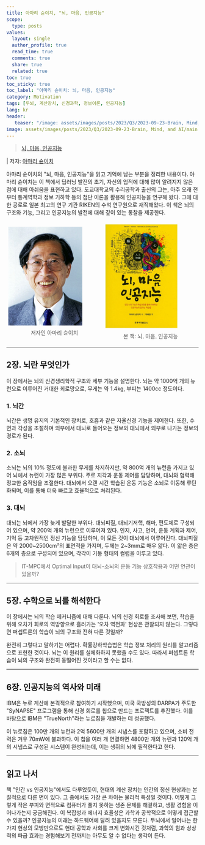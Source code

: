 ```yaml
---
title: 아마리 슌이치, "뇌, 마음, 인공지능"
scope:
  type: posts
values:
  layout: single
  author_profile: true
  read_time: true
  comments: true
  share: true
  related: true
toc: true
toc_sticky: true
toc_label: "아마리 슌이치: 뇌, 마음, 인공지능"
category: Motivation
tags: [두뇌, 계산장치, 신경과학, 정보이론, 인공지능]
lang: kr
header:
   teaser: "/image: assets/images/posts/2023/Q3/2023-09-23-Brain, Mind, and AI/main.jpg"
image: assets/images/posts/2023/Q3/2023-09-23-Brain, Mind, and AI/main.jpg
---
```


<style>
   .container {
      display: flex;
      justify-content: center;
      align-items: center;
      flex-wrap: wrap;
   }

   .image-wrapper {
      width: 48%;
      margin: 1%;
      box-sizing: border-box;
      text-align: center;
   }

   .image-wrapper img {
      width: 100%;
      height: auto;
      display: block;
   }

   .image-wrapper figcaption {
      font-family: Arial, sans-serif;
      font-size: 14px;
      color: #555;
      margin-top: 8px;
   }

   @media (max-width: 768px) {
      .image-wrapper {
            width: 100%;
      }
   }
</style>

> [뇌, 마음, 인공지능](https://product.kyobobook.co.kr/detail/S000001732224)

| 저자: [아마리 슌이치](https://en.wikipedia.org/wiki/Shun%27ichi_Amari)

아마리 슌이치의 "뇌, 마음, 인공지능"을 읽고 기억에 남는 부분을 정리한 내용이다. 아마리 슌이치는 이 책에서 딥러닝 발전의 초기, 자신의 업적에 대해 많이 알려지지 않은 점에 대해 아쉬움을 표현하고 있다. 도쿄대학교의 수리공학과 출신의 그는, 아주 오래 전부터 통계역학과 정보 기하학 등의 첨단 이론을 활용해 인공지능을 연구해 왔다. 그에 대한 공로로 일본 최고의 연구 기관 RIKEN의 수석 연구원으로 재직해왔다. 이 책은 뇌의 구조와 기능, 그리고 인공지능의 발전에 대해 깊이 있는 통찰을 제공한다.

<body>
    <div class="container">
        <figure class="image-wrapper">
            <img src="/assets/images/posts/2023/Q3/2023-09-23-Brain, Mind, and AI/author.jpg" style="width: 80%; height: auto;">
            <figcaption>저자인 아마리 슌이치</figcaption>
        </figure>
        <figure class="image-wrapper">
            <img src="/assets/images/posts/2023/Q3/2023-09-23-Brain, Mind, and AI/main.jpg" style="width: 80%; height: auto;">
            <figcaption>본 책: 뇌, 마음, 인공지능</figcaption>
        </figure>
    </div>
</body>

---

## 2장. 뇌란 무엇인가

이 장에서는 뇌의 신경생리학적 구조와 세부 기능을 설명한다. 뇌는 약 1000억 개의 뉴런으로 이루어진 거대한 회로망으로, 무게는 약 1.4kg, 부피는 1400cc 정도이다. 

### 1. 뇌간

뇌간은 생명 유지의 기본적인 장치로, 호흡과 같은 자율신경 기능을 제어한다. 또한, 수면과 각성을 조절하며 외부에서 대뇌로 들어오는 정보와 대뇌에서 외부로 나가는 정보의 경로가 된다.

### 2. 소뇌

소뇌는 뇌의 10% 정도에 불과한 무게를 차지하지만, 약 800억 개의 뉴런을 가지고 있어 뇌에서 뉴런이 가장 많은 부위다. 주로 지각과 운동 제어를 담당하며, 대뇌와 협력해 정교한 움직임을 조절한다. 대뇌에서 오랜 시간 학습된 운동 기능은 소뇌로 이동해 루틴화되며, 이를 통해 더욱 빠르고 효율적으로 처리된다.

### 3. 대뇌

대뇌는 뇌에서 가장 늦게 발달한 부위다. 대뇌피질, 대뇌기저핵, 해마, 편도체로 구성되어 있으며, 약 200억 개의 뉴런으로 이루어져 있다. 인지, 사고, 언어, 운동 계획과 제어, 기억 등 고차원적인 정신 기능을 담당하며, 이 모든 것이 대뇌에서 이루어진다. 대뇌피질은 약 2000~2500cm²의 표면적을 가지며, 두께는 2~3mm로 매우 얇다. 이 얇은 층은 6개의 층으로 구성되어 있으며, 각각이 기둥 형태의 컬럼을 이루고 있다.

> IT-MPC에서 Optimal Input이 대뇌-소뇌의 운동 기능 상호작용과 어떤 연관이 있을까?

---

## 5장. 수학으로 뇌를 해석한다

이 장에서는 뇌의 학습 메커니즘에 대해 다룬다. 뇌의 신경 회로를 조사해 보면, 학습을 위해 오차가 회로의 역방향으로 흘러가는 '오차 역전파' 현상은 관찰되지 않는다. 그렇다면 퍼셉트론의 학습이 뇌의 구조와 전혀 다른 것일까?

완전히 그렇다고 말하기는 어렵다. 확률강하학습법은 학습 정보 처리의 원리를 알고리즘으로 표현한 것이다. 뇌는 이 원리를 실체화하지 못했을 수도 있다. 따라서 퍼셉트론 학습이 뇌의 구조와 완전히 동떨어진 것이라고 할 수는 없다.

---

## 6장. 인공지능의 역사와 미래

IBM은 뉴로 계산에 본격적으로 참여하기 시작했으며, 미국 국방성의 DARPA가 주도한 "SyNAPSE" 프로그램을 통해 신경 회로를 칩으로 만드는 프로젝트를 추진했다. 이를 바탕으로 IBM은 "TrueNorth"라는 뉴로칩을 개발하는 데 성공했다.

이 뉴로칩은 100만 개의 뉴런과 2억 5600만 개의 시냅스를 포함하고 있으며, 소비 전력은 겨우 70mW에 불과하다. 이 칩을 여러 개 연결하면 4800만 개의 뉴런과 120억 개의 시냅스로 구성된 시스템이 완성되는데, 이는 생쥐의 뇌에 필적한다고 한다.

---

## 읽고 나서

책 "인간 vs 인공지능"에서도 다루었듯이, 현대의 계산 장치는 인간의 정신 현상과는 본질적으로 다른 면이 있다. 그 중에서도 가장 큰 차이는 물리적 특성일 것이다. 어떻게 그렇게 작은 부피와 면적으로 컴퓨터가 풀지 못하는 생존 문제를 해결하고, 생활 경험을 이어나가는지 궁금해진다. 이 복잡성과 에너지 효율성은 과학과 공학적으로 어떻게 접근할 수 있을까? 인공지능의 미래는 하드웨어에 달려 있을지도 모른다. 두뇌에서 일어나는 한 가지 현상의 모방만으로도 현대 공학과 사회를 크게 변화시킨 것처럼, 과학의 힘과 상상력의 파급 효과는 경험해보기 전까지는 아무도 알 수 없다는 생각이 든다.
